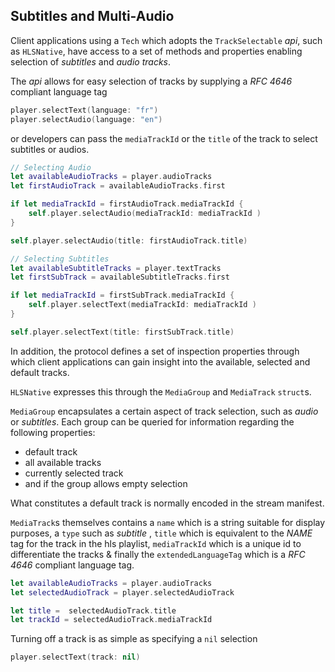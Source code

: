## Subtitles and Multi-Audio

Client applications using a `Tech` which adopts the `TrackSelectable` *api*, such as `HLSNative`, have access to a set of methods and properties enabling selection of *subtitles* and *audio tracks*.

The *api* allows for easy selection of tracks by supplying a *RFC 4646* compliant language tag

```Swift
player.selectText(language: "fr")
player.selectAudio(language: "en")
```

or developers can pass the `mediaTrackId` or the `title` of the track to select subtitles or audios. 

```Swift
// Selecting Audio 
let availableAudioTracks = player.audioTracks
let firstAudioTrack = availableAudioTracks.first

if let mediaTrackId = firstAudioTrack.mediaTrackId {
    self.player.selectAudio(mediaTrackId: mediaTrackId )
}

self.player.selectAudio(title: firstAudioTrack.title)

// Selecting Subtitles 
let availableSubtitleTracks = player.textTracks
let firstSubTrack = availableSubtitleTracks.first

if let mediaTrackId = firstSubTrack.mediaTrackId {
    self.player.selectText(mediaTrackId: mediaTrackId )
}

self.player.selectText(title: firstSubTrack.title)

```

In addition, the protocol defines a set of inspection properties through which client applications can gain insight into the available, selected and default tracks.

`HLSNative` expresses this through the `MediaGroup` and `MediaTrack` `struct`s.

`MediaGroup` encapsulates a certain aspect of track selection, such as *audio* or *subtitles*. Each group can be queried for information regarding the following properties:

* default track
* all available tracks
* currently selected track
* and if the group allows empty selection

What constitutes a default track is normally encoded in the stream manifest.

`MediaTrack`s themselves contains a `name` which is a string suitable for display purposes, a `type` such as *subtitle* , `title` which is equivalent to the *NAME* tag for the track in the hls playlist, `mediaTrackId` which is a unique id to differentiate the tracks & finally the `extendedLanguageTag` which is a *RFC 4646* compliant language tag.

```Swift
let availableAudioTracks = player.audioTracks
let selectedAudioTrack = player.selectedAudioTrack

let title =  selectedAudioTrack.title 
let trackId = selectedAudioTrack.mediaTrackId

```

Turning off a track is as simple as specifying a `nil` selection

```Swift
player.selectText(track: nil)
```
